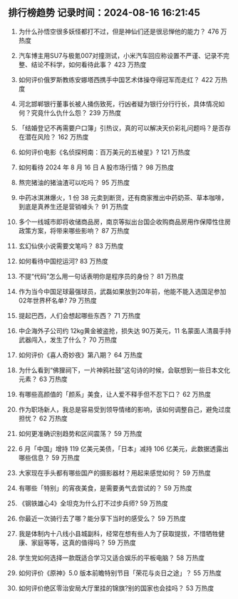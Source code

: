 
## 排行榜趋势 记录时间：2024-08-16 16:21:45
  
  1. 为什么孙悟空很多妖怪都打不过，但是神仙们还是很忌惮他的能力？ 476 万热度
    
  2. 汽车博主用SU7与极氪007对撞测试，小米汽车回应称设置不严谨、记录不完整、结论不科学，如何看待此事？ 423 万热度
    
  3. 如何评价俄罗斯教练安娜塔西携手中国艺术体操夺得冠军而走红？ 422 万热度
    
  4. 河北邯郸银行董事长被人捅伤致死，行凶者疑为银行分行行长，具体情况如何？究竟什么仇什么怨？ 239 万热度
    
  5. 「结婚登记不再需要户口簿」引热议，真的可以解决天价彩礼问题吗？是否存在潜在风险？ 162 万热度
    
  6. 如何评价电影《名侦探柯南：百万美元的五棱星》? 121 万热度
    
  7. 如何看待 2024 年 8 月 16 日 A 股市场行情？ 98 万热度
    
  8. 熬完猪油的猪油渣可以吃吗？ 95 万热度
    
  9. 中药冰淇淋爆火，1 份 38 元卖到断货，还有商家推出中药奶茶、草本咖啡，到底是真养生还是营销噱头？ 91 万热度
    
  10. 多个一线城市即将收储商品房，南京等拟出台国企收购商品房用作保障性住房政策方案，将带来哪些影响？ 87 万热度
    
  11. 玄幻仙侠小说需要文笔吗？ 83 万热度
    
  12. 如何看待中国挖运河? 83 万热度
    
  13. 不提“代码”怎么用一句话表明你是程序员的身份？ 81 万热度
    
  14. 作为当今中国足球最强球员，武磊如果放到20年前，他能不能入选国足参加02年世界杯名单? 79 万热度
    
  15. 提起巴西，人们会想起哪些东西？ 71 万热度
    
  16. 中企海外子公司约 12kg黄金被盗抢，损失达 90万美元，11 名蒙面人清晨手持武器闯入，发生了什么？ 70 万热度
    
  17. 如何评价《喜人奇妙夜》第八期？ 64 万热度
    
  18. 为什么看到“佛狸祠下，一片神鸦社鼓”这句诗的时候，会联想到一些日本文化元素？ 63 万热度
    
  19. 有哪些高颜值的「颜系」美食，让人爱不释手但不忍下口？ 62 万热度
    
  20. 作为职场新人，我总是容易受到领导情绪的影响，该如何调整自己，避免过度担忧？ 62 万热度
    
  21. 如何更准确识别趋势和区间震荡？ 59 万热度
    
  22. 6 月「中国」增持 119 亿美元美债，「日本」减持 106 亿美元，此数据透露出哪些信息？ 59 万热度
    
  23. 大家现在手头都有哪些国产的摄影器材？用起来感觉如何？ 59 万热度
    
  24. 有哪些「特别」的宵夜美食，是需要勇气去尝试的？ 59 万热度
    
  25. 《钢铁雄心4》全坦克为什么打不过步兵师? 59 万热度
    
  26. 你最近一次骑行去了哪？能分享下当时的感受么？ 59 万热度
    
  27. 我是体制内十八线小县城副科，经常在想有些人为了获取提拔，不惜牺牲健康、家庭等等，这真的值得吗？ 59 万热度
    
  28. 学生党如何选择一款既适合学习又适合娱乐的平板电脑？ 58 万热度
    
  29. 如何评价《原神》5.0 版本前瞻特别节目「荣花与炎日之途」？ 55 万热度
    
  30. 如何评价绝区零治安局大厅里挂的锦旗?别的国家也会挂吗？ 53 万热度
    